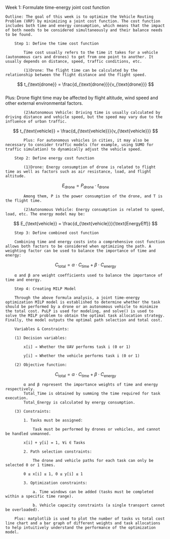 Week 1: Formulate time-energy joint cost function

    Outline: The goal of this week is to optimize the Vehicle Routing Problem (VRP) by minimizing a joint cost function. The cost function includes both time and energy consumption, which means that the impact of both needs to be considered simultaneously and their balance needs to be found.

        Step 1: Define the time cost function

            Time cost usually refers to the time it takes for a vehicle (autonomous cars and drones) to get from one point to another. It usually depends on distance, speed, traffic conditions, etc.
            
            (1)Drone: The flight time can be calculated by the relationship between the flight distance and the flight speed.
$$
t_{\text{drone}} = \frac{d_{\text{drone}}}{v_{\text{drone}}}
$$            
            Plus: Drone flight time may be affected by flight altitude, wind speed and other external environmental factors.

            (2)Autonomous Vehicle: Driving time is usually calculated by driving distance and vehicle speed, but the speed may vary due to the influence of urban traffic.

$$
t_{\text{vehicle}} = \frac{d_{\text{vehicle}}}{v_{\text{vehicle}}}
$$

            Plus: For autonomous vehicles in cities, it may also be necessary to consider traffic models (for example, using SUMO for traffic simulation) to dynamically adjust the vehicle speed.

        Step 2: Define energy cost function

            (1)Drone: Energy consumption of drone is related to flight time as well as factors such as air resistance, load, and flight altitude.

$$
E_{\text{drone}} = P_{\text{drone}} \cdot t_{\text{drone}}
$$

            Among them, P is the power consumption of the drone, and T is the flight time.

            (2)Autonomous Vehicle: Energy consumption is related to speed, load, etc. The energy model may be:

$$
E_{\text{vehicle}} = \frac{d_{\text{vehicle}}}{\text{EnergyEff}}
$$


        Step 3: Define combined cost function

        Combining time and energy costs into a comprehensive cost function allows both factors to be considered when optimizing the path. A weighting factor can be used to balance the importance of time and energy:

$$
C_{\text{total}} = \alpha \cdot C_{\text{time}} + \beta \cdot C_{\text{energy}}
$$

        α and β are weight coefficients used to balance the importance of time and energy. 

        Step 4: Creating MILP Model

        Through the above formula analysis, a joint time-energy optimization MILP model is established to determine whether the task should be performed by a drone or an autonomous vehicle to minimize the total cost. PuLP is used for modeling, and solve() is used to solve the MILP problem to obtain the optimal task allocation strategy. Finally, the model outputs the optimal path selection and total cost.

        Variables & Constraints:
                
        (1) Decision variables:

            x[i] → Whether the UAV performs task i (0 or 1)

            y[i] → Whether the vehicle performs task i (0 or 1)

        (2) Objective function:

$$
C_{\text{total}} = \alpha \cdot C_{\text{time}} + \beta \cdot C_{\text{energy}}
$$

            α and β represent the importance weights of time and energy respectively.
            Total_Time is obtained by summing the time required for task execution.
            Total_Energy is calculated by energy consumption.

        (3) Constraints:

            1. Tasks must be assigned: 
                
                Task must be performed by drones or vehicles, and cannot be handled unmanned.
            
            x[i] + y[i] = 1, ∀i ∈ Tasks

            2. Path selection constraints:

                The drone and vehicle paths for each task can only be selected 0 or 1 times.

            0 ≤ x[i] ≤ 1, 0 ≤ y[i] ≤ 1

            3. Optimization constraints:

                a. Time windows can be added (tasks must be completed within a specific time range).
            
                b. Vehicle capacity constraints (a single transport cannot be overloaded).

        Plus: matplotlib is used to plot the number of tasks vs total cost line chart and a bar graph of different weights and task allocations to help intuitively understand the performance of the optimization model.
                    